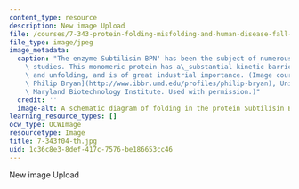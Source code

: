 ```yaml
---
content_type: resource
description: New image Upload
file: /courses/7-343-protein-folding-misfolding-and-human-disease-fall-2004/1c36c8e38def417c7576be186653cc46_7-343f04-th.jpg
file_type: image/jpeg
image_metadata:
  caption: "The enzyme Subtilisin BPN' has been the subject of numerous protein engineering\
    \ studies. This monomeric protein has a\_substantial kinetic barrier to folding\
    \ and unfolding, and is of great industrial importance. (Image courtesy of [Dr.\
    \ Philip Bryan](http://www.ibbr.umd.edu/profiles/philip-bryan), University of\
    \ Maryland Biotechnology Institute. Used with permission.)"
  credit: ''
  image-alt: A schematic diagram of folding in the protein Subtilisin BPN'.
learning_resource_types: []
ocw_type: OCWImage
resourcetype: Image
title: 7-343f04-th.jpg
uid: 1c36c8e3-8def-417c-7576-be186653cc46
---
```

New image Upload

